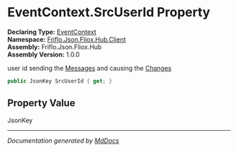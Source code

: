 ﻿<!--  
  <auto-generated>   
    The contents of this file were generated by a tool.  
    Changes to this file may be list if the file is regenerated  
  </auto-generated>   
-->

# EventContext.SrcUserId Property

**Declaring Type:** [EventContext](../index.md)  
**Namespace:** [Friflo.Json.Fliox.Hub.Client](../../index.md)  
**Assembly:** Friflo.Json.Fliox.Hub  
**Assembly Version:** 1.0.0

 user id sending the [Messages](Messages.md) and causing the [Changes](Changes.md)

```csharp
public JsonKey SrcUserId { get; }
```

## Property Value

JsonKey

___

*Documentation generated by [MdDocs](https://github.com/ap0llo/mddocs)*
